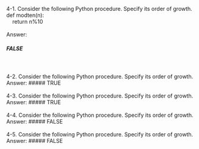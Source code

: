 4-1. Consider the following Python procedure. Specify its order of growth.
<br />
def modten(n):    
&nbsp;&nbsp;&nbsp;&nbsp;return n%10  
<br />
Answer:   
##### FALSE    
<br />
<br />
4-2. Consider the following Python procedure. Specify its order of growth.   
Answer:     
##### TRUE   
<br />
<br />
4-3. Consider the following Python procedure. Specify its order of growth.        
Answer:   
##### TRUE     
<br />
<br />
4-4. Consider the following Python procedure. Specify its order of growth.    
Answer:    
##### FALSE     
<br />
<br />
4-5. Consider the following Python procedure. Specify its order of growth.    
Answer:    
##### FALSE   
